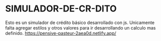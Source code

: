 # SIMULADOR-DE-CR-DITO
Esto es un simulador de crédito básico desarrollado con js. 
Unicamente falta agregar estilos y otros valores para ir desarrollando un calculo mas definido.
https://pensive-pasteur-2aea0d.netlify.app/
